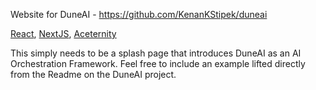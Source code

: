 Website for DuneAI - https://github.com/KenanKStipek/duneai

[React](https://reactjs.org/), [NextJS](https://nextjs.org/), [Aceternity](https://ui.aceternity.com)

This simply needs to be a splash page that introduces DuneAI as an AI
Orchestration Framework. Feel free to include an example lifted directly
from the Readme on the DuneAI project.
